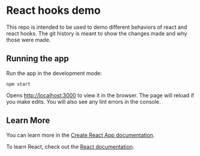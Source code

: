 # React hooks demo

This repo is intended to be used to demo different behaviors of react and react hooks. The git history is meant to show the changes made and why those were made.

## Running the app

Run the app in the development mode:

`npm start`

Opens [http://localhost:3000](http://localhost:3000) to view it in the browser. The page will reload if you make edits. You will also see any lint errors in the console.

## Learn More

You can learn more in the [Create React App documentation](https://facebook.github.io/create-react-app/docs/getting-started).

To learn React, check out the [React documentation](https://reactjs.org/).
